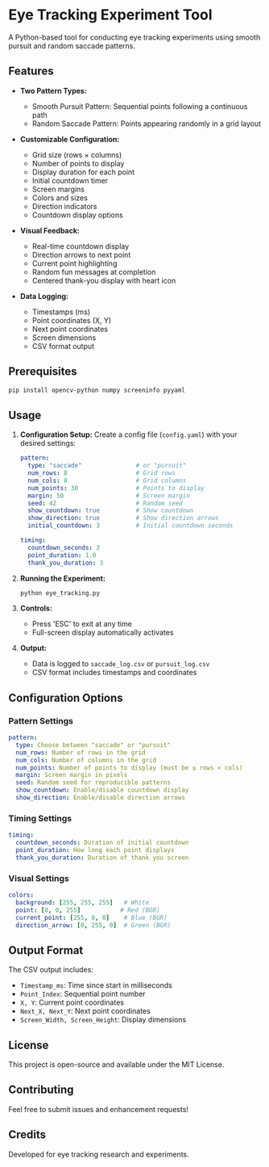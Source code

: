 # Eye Tracking Experiment Tool

A Python-based tool for conducting eye tracking experiments using smooth pursuit and random saccade patterns.

## Features

- **Two Pattern Types:**
  - Smooth Pursuit Pattern: Sequential points following a continuous path
  - Random Saccade Pattern: Points appearing randomly in a grid layout

- **Customizable Configuration:**
  - Grid size (rows × columns)
  - Number of points to display
  - Display duration for each point
  - Initial countdown timer
  - Screen margins
  - Colors and sizes
  - Direction indicators
  - Countdown display options

- **Visual Feedback:**
  - Real-time countdown display
  - Direction arrows to next point
  - Current point highlighting
  - Random fun messages at completion
  - Centered thank-you display with heart icon

- **Data Logging:**
  - Timestamps (ms)
  - Point coordinates (X, Y)
  - Next point coordinates
  - Screen dimensions
  - CSV format output

## Prerequisites

```bash
pip install opencv-python numpy screeninfo pyyaml
```

## Usage

1. **Configuration Setup:**
   Create a config file (`config.yaml`) with your desired settings:

   ```yaml
   pattern:
     type: "saccade"               # or "pursuit"
     num_rows: 8                   # Grid rows
     num_cols: 8                   # Grid columns
     num_points: 30                # Points to display
     margin: 50                    # Screen margin
     seed: 42                      # Random seed
     show_countdown: true          # Show countdown
     show_direction: true          # Show direction arrows
     initial_countdown: 3          # Initial countdown seconds

   timing:
     countdown_seconds: 3
     point_duration: 1.0
     thank_you_duration: 3
   ```

2. **Running the Experiment:**
   ```bash
   python eye_tracking.py
   ```

3. **Controls:**
   - Press 'ESC' to exit at any time
   - Full-screen display automatically activates

4. **Output:**
   - Data is logged to `saccade_log.csv` or `pursuit_log.csv`
   - CSV format includes timestamps and coordinates

## Configuration Options

### Pattern Settings
```yaml
pattern:
  type: Choose between "saccade" or "pursuit"
  num_rows: Number of rows in the grid
  num_cols: Number of columns in the grid
  num_points: Number of points to display (must be ≤ rows × cols)
  margin: Screen margin in pixels
  seed: Random seed for reproducible patterns
  show_countdown: Enable/disable countdown display
  show_direction: Enable/disable direction arrows
```

### Timing Settings
```yaml
timing:
  countdown_seconds: Duration of initial countdown
  point_duration: How long each point displays
  thank_you_duration: Duration of thank you screen
```

### Visual Settings
```yaml
colors:
  background: [255, 255, 255]   # White
  point: [0, 0, 255]           # Red (BGR)
  current_point: [255, 0, 0]    # Blue (BGR)
  direction_arrow: [0, 255, 0]  # Green (BGR)
```

## Output Format

The CSV output includes:
- `Timestamp_ms`: Time since start in milliseconds
- `Point_Index`: Sequential point number
- `X, Y`: Current point coordinates
- `Next_X, Next_Y`: Next point coordinates
- `Screen_Width, Screen_Height`: Display dimensions

## License

This project is open-source and available under the MIT License.

## Contributing

Feel free to submit issues and enhancement requests!

## Credits

Developed for eye tracking research and experiments.
